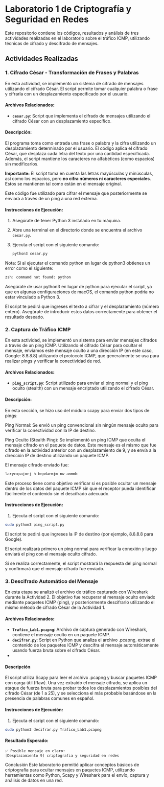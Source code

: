 # Laboratorio 1 de Criptografía y Seguridad en Redes

Este repositorio contiene los códigos, resultados y análisis de tres actividades realizadas en el laboratorio sobre el tráfico ICMP, utilizando técnicas de cifrado y descifrado de mensajes.

## Actividades Realizadas

### 1. **Cifrado César - Transformación de Frases y Palabras**
En esta actividad, se implementó un sistema de cifrado de mensajes utilizando el cifrado César. El script permite tomar cualquier palabra o frase y cifrarla con un desplazamiento especificado por el usuario.

#### Archivos Relacionados:
- **`cesar.py`**: Script que implementa el cifrado de mensajes utilizando el cifrado César con un desplazamiento específico.

#### Descripción:
El programa toma como entrada una frase o palabra y la cifra utilizando un desplazamiento determinado por el usuario. El código aplica el cifrado César, que desplaza cada letra del texto por una cantidad especificada. Además, el script mantiene los caracteres no alfabéticos (como espacios) sin modificarlos. 

**Importante:** El script toma en cuenta las letras mayúsculas y minúsculas, así como los espacios, pero **no cifra números ni caracteres especiales**. Estos se mantienen tal como están en el mensaje original.

Este código fue utilizado para cifrar el mensaje que posteriormente se enviará a través de un ping a una red externa.

#### Instrucciones de Ejecución:
1. Asegúrate de tener Python 3 instalado en tu máquina.
2. Abre una terminal en el directorio donde se encuentra el archivo `cesar.py`.
3. Ejecuta el script con el siguiente comando:
   
   ```bash
   python3 cesar.py
   
Nota: Si al ejecutar el comando python en lugar de python3 obtienes un error como el siguiente:

```bash
zsh: command not found: python
```
Asegúrate de usar python3 en lugar de python para ejecutar el script, ya que en algunas configuraciones de macOS, el comando python podría no estar vinculado a Python 3.

El script te pedirá que ingreses el texto a cifrar y el desplazamiento (número entero). Asegúrate de introducir estos datos correctamente para obtener el resultado deseado.


### 2. **Captura de Tráfico ICMP**
En esta actividad, se implementó un sistema para enviar mensajes cifrados a través de un ping ICMP. Utilizando el cifrado César para ocultar el mensaje, enviamos este mensaje oculto a una dirección IP (en este caso, Google: 8.8.8.8) utilizando el protocolo ICMP, que generalmente se usa para realizar pings y verificar la conectividad de red.

#### Archivos Relacionados:
- **`ping_script.py`**: Script utilizado para enviar el ping normal y el ping oculto (stealth) con un mensaje encriptado utilizando el cifrado César.

#### Descripción:
En esta sección, se hizo uso del módulo scapy para enviar dos tipos de pings:

Ping Normal: Se envió un ping convencional sin ningún mensaje oculto para verificar la conectividad con la IP de destino.

Ping Oculto (Stealth Ping): Se implementó un ping ICMP que oculta el mensaje cifrado en el paquete de datos. Este mensaje es el mismo que fue cifrado en la actividad anterior con un desplazamiento de 9, y se envía a la dirección IP de destino utilizando un paquete ICMP.

El mensaje cifrado enviado fue:

```bash
larycxpajorj h bnpdarmjm nw anmnb
```

Este proceso tiene como objetivo verificar si es posible ocultar un mensaje dentro de los datos del paquete ICMP sin que el receptor pueda identificar fácilmente el contenido sin el descifrado adecuado.

#### Instrucciones de Ejecución:
1. Ejecuta el script con el siguiente comando:

```bash
sudo python3 ping_script.py
```

El script te pedirá que ingreses la IP de destino (por ejemplo, 8.8.8.8 para Google).

El script realizará primero un ping normal para verificar la conexión y luego enviará el ping con el mensaje oculto cifrado.

Si se realiza correctamente, el script mostrará la respuesta del ping normal y confirmará que el mensaje cifrado fue enviado.

### 3. **Descifrado Automático del Mensaje**
En esta etapa se analizó el archivo de tráfico capturado con Wireshark durante la Actividad 2. El objetivo fue recuperar el mensaje oculto enviado mediante paquetes ICMP (ping), y posteriormente descifrarlo utilizando el mismo método de cifrado César de la Actividad 1.

#### Archivos Relacionados:
- **`Trafico_Lab1.pcapng`**: Archivo de captura generado con Wireshark, contiene el mensaje oculto en un paquete ICMP.
- **`decifrar.py`**: Script en Python que analiza el archivo .pcapng, extrae el contenido de los paquetes ICMP y descifra el mensaje automáticamente usando fuerza bruta sobre el cifrado César.
- 
#### Descripción
El script utiliza Scapy para leer el archivo .pcapng y buscar paquetes ICMP con carga útil (Raw). Una vez extraído el mensaje cifrado, se aplica un ataque de fuerza bruta para probar todos los desplazamientos posibles del cifrado César (de 1 a 25), y se selecciona el más probable basándose en la presencia de palabras comunes en español.

#### Instrucciones de Ejecución:

1. Ejecuta el script con el siguiente comando:

```bash
sudo python3 decifrar.py Trafico_Lab1.pcapng
```
#### Resultado Esperado:
```bash
✅ Posible mensaje en claro:
[Desplazamiento 9] criptografia y seguridad en redes
```

Conclusión
Este laboratorio permitió aplicar conceptos básicos de criptografía para ocultar mensajes en paquetes ICMP, utilizando herramientas como Python, Scapy y Wireshark para el envío, captura y análisis de datos en una red.
